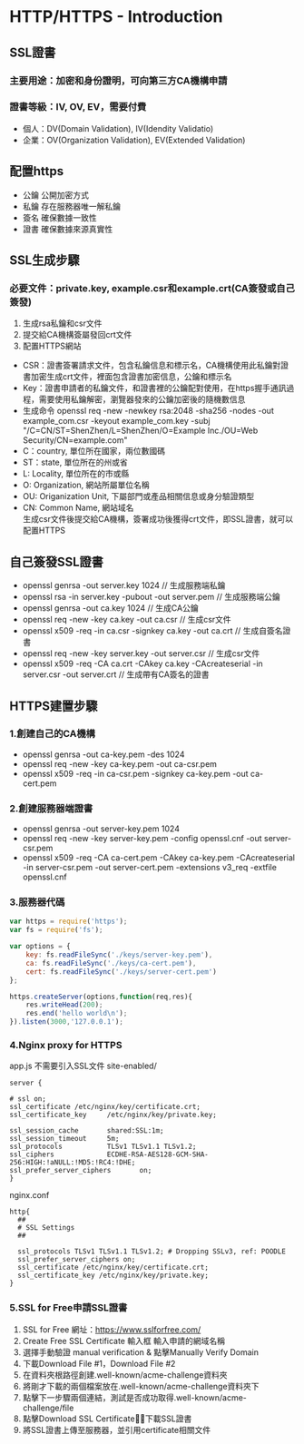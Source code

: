 # HTTP/HTTPS - Introduction

## SSL證書

### 主要用途：加密和身份證明，可向第三方CA機構申請

### 證書等級：IV, OV, EV，需要付費

* 個人：DV(Domain Validation), IV(Idendity Validatio)
* 企業：OV(Organization Validation), EV(Extended Validation)

## 配置https

* 公鑰 公開加密方式
* 私鑰 存在服務器唯一解私鑰
* 簽名 確保數據一致性
* 證書 確保數據來源真實性

## SSL生成步驟

### 必要文件：private.key, example.csr和example.crt(CA簽發或自己簽發)

1. 生成rsa私鑰和csr文件
2. 提交給CA機構簽屬發回crt文件
3. 配置HTTPS網站

* CSR：證書簽署請求文件，包含私鑰信息和標示名，CA機構使用此私鑰對證書加密生成crt文件，裡面包含證書加密信息，公鑰和標示名
* Key：證書申請者的私鑰文件，和證書裡的公鑰配對使用，在https握手通訊過程，需要使用私鑰解密，瀏覽器發來的公鑰加密後的隨機數信息
* 生成命令 openssl req -new -newkey rsa:2048 -sha256 -nodes -out example_com.csr -keyout example_com.key -subj "/C=CN/ST=ShenZhen/L=ShenZhen/O=Example Inc./OU=Web Security/CN=example.com"
* C：country, 單位所在國家，兩位數國碼
* ST：state, 單位所在的州或省
* L: Locality, 單位所在的市或縣
* O: Organization, 網站所屬單位名稱
* OU: Origanization Unit, 下屬部門或產品相關信息或身分驗證類型
* CN: Common Name, 網站域名  
生成csr文件後提交給CA機構，簽署成功後獲得crt文件，即SSL證書，就可以配置HTTPS  

## 自己簽發SSL證書

* openssl genrsa -out server.key 1024  // 生成服務端私鑰
* openssl rsa -in server.key -pubout -out server.pem  // 生成服務端公鑰
* openssl genrsa -out ca.key 1024 // 生成CA公鑰
* openssl req -new -key ca.key -out ca.csr // 生成csr文件
* openssl x509 -req -in ca.csr -signkey ca.key -out ca.crt // 生成自簽名證書
* openssl req -new -key server.key -out server.csr // 生成csr文件
* openssl x509 -req -CA ca.crt -CAkey ca.key -CAcreateserial -in server.csr -out server.crt // 生成帶有CA簽名的證書  

## HTTPS建置步驟

### 1.創建自己的CA機構

* openssl genrsa -out ca-key.pem -des 1024
* openssl req -new -key ca-key.pem -out ca-csr.pem
* openssl x509 -req -in ca-csr.pem -signkey ca-key.pem -out ca-cert.pem

### 2.創建服務器端證書

* openssl genrsa -out server-key.pem 1024
* openssl req -new -key server-key.pem -config openssl.cnf -out server-csr.pem
* openssl x509 -req -CA ca-cert.pem -CAkey ca-key.pem -CAcreateserial -in server-csr.pem -out server-cert.pem -extensions v3_req -extfile openssl.cnf

### 3.服務器代碼

```js
var https = require('https');  
var fs = require('fs');  

var options = {  
    key: fs.readFileSync('./keys/server-key.pem'),  
    ca: fs.readFileSync('./keys/ca-cert.pem'),  
    cert: fs.readFileSync('./keys/server-cert.pem')  
};  

https.createServer(options,function(req,res){  
    res.writeHead(200);  
    res.end('hello world\n');  
}).listen(3000,'127.0.0.1');  

```

### 4.Nginx proxy for HTTPS

app.js 不需要引入SSL文件
site-enabled/

```t
server {

# ssl on;
ssl_certificate /etc/nginx/key/certificate.crt;
ssl_certificate_key     /etc/nginx/key/private.key;

ssl_session_cache       shared:SSL:1m;
ssl_session_timeout     5m;
ssl_protocols           TLSv1 TLSv1.1 TLSv1.2;
ssl_ciphers             ECDHE-RSA-AES128-GCM-SHA-256:HIGH:!aNULL:!MD5:!RC4:!DHE;
ssl_prefer_server_ciphers       on;
}
```

nginx.conf

```t
http{
  ##
  # SSL Settings
  ##

  ssl_protocols TLSv1 TLSv1.1 TLSv1.2; # Dropping SSLv3, ref: POODLE
  ssl_prefer_server_ciphers on;
  ssl_certificate /etc/nginx/key/certificate.crt;
  ssl_certificate_key /etc/nginx/key/private.key;
}
```

### 5.SSL for Free申請SSL證書

1. SSL for Free 網址：<https://www.sslforfree.com/>
2. Create Free SSL Certificate 輸入框 輸入申請的網域名稱  
3. 選擇手動驗證 manual verification & 點擊Manually Verify Domain  
4. 下載Download File #1，Download File #2  
5. 在資料夾根路徑創建.well-known/acme-challenge資料夾  
6. 將剛才下載的兩個檔案放在.well-known/acme-challenge資料夾下
7. 點擊下一步驟兩個連結，測試是否成功取得.well-known/acme-challenge/file  
8. 點擊Download SSL Certificate，下載SSL證書  
9. 將SSL證書上傳至服務器，並引用certificate相關文件  
